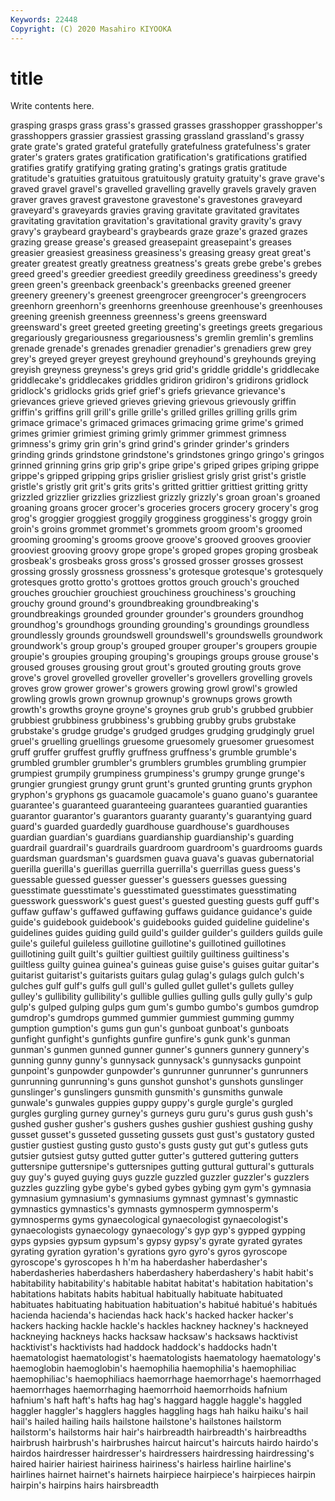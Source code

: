 ```yaml
---
Keywords: 22448
Copyright: (C) 2020 Masahiro KIYOOKA
---
```


# title

Write contents here.

 grasping grasps grass
grass's grassed grasses grasshopper grasshopper's grasshoppers grassier grassiest grassing grassland
grassland's grassy grate grate's grated grateful gratefully gratefulness gratefulness's grater
grater's graters grates gratification gratification's gratifications gratified gratifies gratify gratifying
grating grating's gratings gratis gratitude gratitude's gratuities gratuitous gratuitously gratuity
gratuity's grave grave's graved gravel gravel's gravelled gravelling gravelly gravels
gravely graven graver graves gravest gravestone gravestone's gravestones graveyard graveyard's
graveyards gravies graving gravitate gravitated gravitates gravitating gravitation gravitation's gravitational
gravity gravity's gravy gravy's graybeard graybeard's graybeards graze graze's grazed
grazes grazing grease grease's greased greasepaint greasepaint's greases greasier greasiest
greasiness greasiness's greasing greasy great great's greater greatest greatly greatness
greatness's greats grebe grebe's grebes greed greed's greedier greediest greedily
greediness greediness's greedy green green's greenback greenback's greenbacks greened greener
greenery greenery's greenest greengrocer greengrocer's greengrocers greenhorn greenhorn's greenhorns greenhouse
greenhouse's greenhouses greening greenish greenness greenness's greens greensward greensward's greet
greeted greeting greeting's greetings greets gregarious gregariously gregariousness gregariousness's gremlin
gremlin's gremlins grenade grenade's grenades grenadier grenadier's grenadiers grew grey
grey's greyed greyer greyest greyhound greyhound's greyhounds greying greyish greyness
greyness's greys grid grid's griddle griddle's griddlecake griddlecake's griddlecakes griddles
gridiron gridiron's gridirons gridlock gridlock's gridlocks grids grief grief's griefs
grievance grievance's grievances grieve grieved grieves grieving grievous grievously griffin
griffin's griffins grill grill's grille grille's grilled grilles grilling grills
grim grimace grimace's grimaced grimaces grimacing grime grime's grimed grimes
grimier grimiest griming grimly grimmer grimmest grimness grimness's grimy grin
grin's grind grind's grinder grinder's grinders grinding grinds grindstone grindstone's
grindstones gringo gringo's gringos grinned grinning grins grip grip's gripe
gripe's griped gripes griping grippe grippe's gripped gripping grips grislier
grisliest grisly grist grist's gristle gristle's gristly grit grit's grits
grits's gritted grittier grittiest gritting gritty grizzled grizzlier grizzlies grizzliest
grizzly grizzly's groan groan's groaned groaning groans grocer grocer's groceries
grocers grocery grocery's grog grog's groggier groggiest groggily grogginess grogginess's
groggy groin groin's groins grommet grommet's grommets groom groom's groomed
grooming grooming's grooms groove groove's grooved grooves groovier grooviest grooving
groovy grope grope's groped gropes groping grosbeak grosbeak's grosbeaks gross
gross's grossed grosser grosses grossest grossing grossly grossness grossness's grotesque
grotesque's grotesquely grotesques grotto grotto's grottoes grottos grouch grouch's grouched
grouches grouchier grouchiest grouchiness grouchiness's grouching grouchy ground ground's groundbreaking
groundbreaking's groundbreakings grounded grounder grounder's grounders groundhog groundhog's groundhogs grounding
grounding's groundings groundless groundlessly grounds groundswell groundswell's groundswells groundwork groundwork's
group group's grouped grouper grouper's groupers groupie groupie's groupies grouping
grouping's groupings groups grouse grouse's groused grouses grousing grout grout's
grouted grouting grouts grove grove's grovel grovelled groveller groveller's grovellers
grovelling grovels groves grow grower grower's growers growing growl growl's
growled growling growls grown grownup grownup's grownups grows growth growth's
growths groyne groyne's groynes grub grub's grubbed grubbier grubbiest grubbiness
grubbiness's grubbing grubby grubs grubstake grubstake's grudge grudge's grudged grudges
grudging grudgingly gruel gruel's gruelling gruellings gruesome gruesomely gruesomer gruesomest
gruff gruffer gruffest gruffly gruffness gruffness's grumble grumble's grumbled grumbler
grumbler's grumblers grumbles grumbling grumpier grumpiest grumpily grumpiness grumpiness's grumpy
grunge grunge's grungier grungiest grungy grunt grunt's grunted grunting grunts
gryphon gryphon's gryphons gs guacamole guacamole's guano guano's guarantee guarantee's
guaranteed guaranteeing guarantees guarantied guaranties guarantor guarantor's guarantors guaranty guaranty's
guarantying guard guard's guarded guardedly guardhouse guardhouse's guardhouses guardian guardian's
guardians guardianship guardianship's guarding guardrail guardrail's guardrails guardroom guardroom's guardrooms
guards guardsman guardsman's guardsmen guava guava's guavas gubernatorial guerilla guerilla's
guerillas guerrilla guerrilla's guerrillas guess guess's guessable guessed guesser guesser's
guessers guesses guessing guesstimate guesstimate's guesstimated guesstimates guesstimating guesswork guesswork's
guest guest's guested guesting guests guff guff's guffaw guffaw's guffawed
guffawing guffaws guidance guidance's guide guide's guidebook guidebook's guidebooks guided
guideline guideline's guidelines guides guiding guild guild's guilder guilder's guilders
guilds guile guile's guileful guileless guillotine guillotine's guillotined guillotines guillotining
guilt guilt's guiltier guiltiest guiltily guiltiness guiltiness's guiltless guilty guinea
guinea's guineas guise guise's guises guitar guitar's guitarist guitarist's guitarists
guitars gulag gulag's gulags gulch gulch's gulches gulf gulf's gulfs
gull gull's gulled gullet gullet's gullets gulley gulley's gullibility gullibility's
gullible gullies gulling gulls gully gully's gulp gulp's gulped gulping
gulps gum gum's gumbo gumbo's gumbos gumdrop gumdrop's gumdrops gummed
gummier gummiest gumming gummy gumption gumption's gums gun gun's gunboat
gunboat's gunboats gunfight gunfight's gunfights gunfire gunfire's gunk gunk's gunman
gunman's gunmen gunned gunner gunner's gunners gunnery gunnery's gunning gunny
gunny's gunnysack gunnysack's gunnysacks gunpoint gunpoint's gunpowder gunpowder's gunrunner gunrunner's
gunrunners gunrunning gunrunning's guns gunshot gunshot's gunshots gunslinger gunslinger's gunslingers
gunsmith gunsmith's gunsmiths gunwale gunwale's gunwales guppies guppy guppy's gurgle
gurgle's gurgled gurgles gurgling gurney gurney's gurneys guru guru's gurus
gush gush's gushed gusher gusher's gushers gushes gushier gushiest gushing
gushy gusset gusset's gusseted gusseting gussets gust gust's gustatory gusted
gustier gustiest gusting gusto gusto's gusts gusty gut gut's gutless
guts gutsier gutsiest gutsy gutted gutter gutter's guttered guttering gutters
guttersnipe guttersnipe's guttersnipes gutting guttural guttural's gutturals guy guy's guyed
guying guys guzzle guzzled guzzler guzzler's guzzlers guzzles guzzling gybe
gybe's gybed gybes gybing gym gym's gymnasia gymnasium gymnasium's gymnasiums
gymnast gymnast's gymnastic gymnastics gymnastics's gymnasts gymnosperm gymnosperm's gymnosperms gyms
gynaecological gynaecologist gynaecologist's gynaecologists gynaecology gynaecology's gyp gyp's gypped gypping
gyps gypsies gypsum gypsum's gypsy gypsy's gyrate gyrated gyrates gyrating
gyration gyration's gyrations gyro gyro's gyros gyroscope gyroscope's gyroscopes h
h'm ha haberdasher haberdasher's haberdasheries haberdashers haberdashery haberdashery's habit habit's
habitability habitability's habitable habitat habitat's habitation habitation's habitations habitats habits
habitual habitually habituate habituated habituates habituating habituation habituation's habitué habitué's
habitués hacienda hacienda's haciendas hack hack's hacked hacker hacker's hackers
hacking hackle hackle's hackles hackney hackney's hackneyed hackneying hackneys hacks
hacksaw hacksaw's hacksaws hacktivist hacktivist's hacktivists had haddock haddock's haddocks
hadn't haematologist haematologist's haematologists haematology haematology's haemoglobin haemoglobin's haemophilia haemophilia's
haemophiliac haemophiliac's haemophiliacs haemorrhage haemorrhage's haemorrhaged haemorrhages haemorrhaging haemorrhoid haemorrhoids
hafnium hafnium's haft haft's hafts hag hag's haggard haggle haggle's
haggled haggler haggler's hagglers haggles haggling hags hah haiku haiku's
hail hail's hailed hailing hails hailstone hailstone's hailstones hailstorm hailstorm's
hailstorms hair hair's hairbreadth hairbreadth's hairbreadths hairbrush hairbrush's hairbrushes haircut
haircut's haircuts hairdo hairdo's hairdos hairdresser hairdresser's hairdressers hairdressing hairdressing's
haired hairier hairiest hairiness hairiness's hairless hairline hairline's hairlines hairnet
hairnet's hairnets hairpiece hairpiece's hairpieces hairpin hairpin's hairpins hairs hairsbreadth
